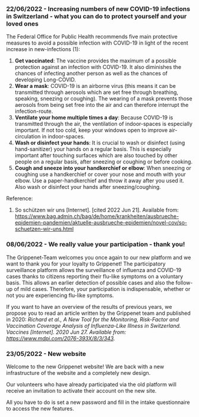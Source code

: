 ### 22/06/2022 - Increasing numbers of new COVID-19 infections in Switzerland - what you can do to protect yourself and your loved ones

The Federal Office for Public Health recommends five main protective measures to avoid a possible infection with COVID-19 in light of the recent increase in new-infections (1):  
1.	**Get vaccinated**: The vaccine provides the maximum of a possible protection against an infection with COVID-19. It also diminishes the chances of infecting another person as well as the chances of developing Long-COVID.    
2.	**Wear a mask**: COVID-19 is an airborne virus (this means it can be transmitted through aerosols which are set free through breathing, speaking, sneezing or coughing). The wearing of a mask prevents those aerosols from being set free into the air and can therefore interrupt the infection-route.  
3.	**Ventilate your home multiple times a day**: Because COVID-19 is transmitted through the air, the ventilation of indoor-spaces is especially important. If not too cold, keep your windows open to improve air-circulation in indoor-spaces.
4.	**Wash or disinfect your hands**: It is crucial to wash or disinfect (using hand-sanitizer) your hands on a regular basis. This is especially important after touching surfaces which are also touched by other people on a regular basis, after sneezing or coughing or before cooking.
5.	**Cough and sneeze into your handkerchief or elbow**: When sneezing or coughing use a handkerchief or cover your nose and mouth with your elbow. Use a paper-handkerchief and throw it away after you used it. Also wash or disinfect your hands after sneezing/coughing.

Reference:
1. 	So schützen wir uns [Internet]. [cited 2022 Jun 21]. Available from: https://www.bag.admin.ch/bag/de/home/krankheiten/ausbrueche-epidemien-pandemien/aktuelle-ausbrueche-epidemien/novel-cov/so-schuetzen-wir-uns.html

### 08/06/2022 - We really value your participation - thank you!

The Grippenet-Team welcomes you once again to our new platform and we want to thank you for your loyalty to Grippenet! The participatory surveillance platform allows the surveillance of influenza and COVID-19 cases thanks to citizens reporting their flu-like symptoms on a voluntary basis. This allows an earlier detection of possible cases and also the follow-up of mild cases. Therefore, your participation is indispensable, whether or not you are experiencing flu-like symptoms.

If you want to have an overview of the results of previous years, we propose you to read an article written by the Grippenet team and published in 2020: *Richard et al., A New Tool for the Monitoring, Risk-Factor and Vaccination Coverage Analysis of Influenza-Like Illness in Switzerland. Vaccines [Internet]. 2020 Jun 27. Available from: https://www.mdpi.com/2076-393X/8/3/343.*

### 23/05/2022 - New website
Welcome to the new Grippenet website! We are back with a new infrastructure of the website and a completely new design.

Our volunteers who have already participated via the old platform will receive an invitation to activate their account on the new site.

All you have to do is set a new password and fill in the intake questionnaire to access the new features.
